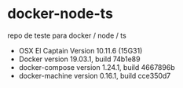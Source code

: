 # docker-node-ts

repo de teste para docker / node / ts

-   OSX El Captain Version 10.11.6 (15G31)
-   Docker version 19.03.1, build 74b1e89
-   docker-compose version 1.24.1, build 4667896b
-   docker-machine version 0.16.1, build cce350d7

